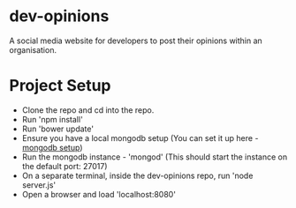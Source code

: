 # dev-opinions
A social media website for developers to post their opinions within an organisation.

# Project Setup

- Clone the repo and cd into the repo.
- Run 'npm install'
- Run 'bower update'
- Ensure you have a local mongodb setup (You can set it up here - [mongodb setup](https://docs.mongodb.com/manual/installation/?jmp=footer))
- Run the mongodb instance - 'mongod' (This should start the instance on the default port: 27017)
- On a separate terminal, inside the dev-opinions repo, run 'node server.js'
- Open a browser and load 'localhost:8080'
